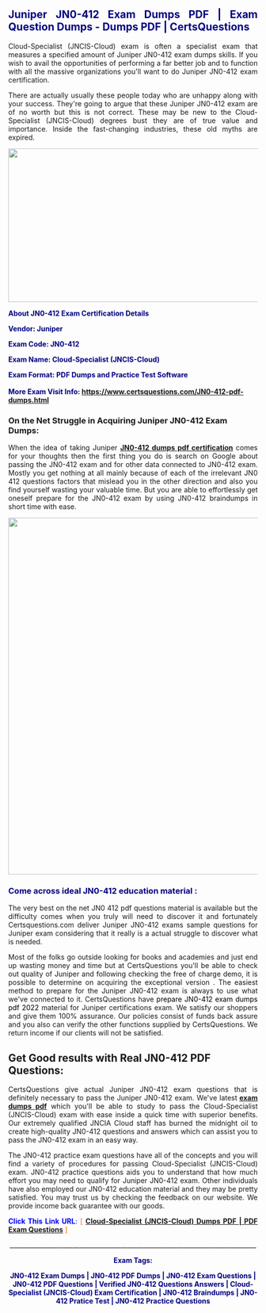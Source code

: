<h2 style="text-align: justify;"><span style="color: #000080;">Juniper JN0-412 Exam Dumps PDF | Exam Question Dumps - Dumps PDF | CertsQuestions</span></h2>
<p style="text-align: justify;">Cloud-Specialist (JNCIS-Cloud) exam is often a specialist exam that measures a specified amount of Juniper  JN0-412 exam dumps skills. If you wish to avail the opportunities of performing a far better job and to function with all the massive organizations you'll want to do Juniper JN0-412 exam certification.</p>
<p style="text-align: justify;">There are actually usually these people today who are unhappy along with your success. They're going to argue that these Juniper  JN0-412 exam are of no worth but this is not correct. These may be new to the Cloud-Specialist (JNCIS-Cloud) degrees bust they are of true value and importance. Inside the fast-changing industries, these old myths are expired.</p>
<p><img style="display: block; margin-left: auto; margin-right: auto;" src="https://i.imgur.com/eaP4ae9.png" width="840" height="310" /></p>
<p><span style="color: #000080;"><strong>About JN0-412 Exam Certification Details</strong></span></p>
<p><span style="color: #000080;"><strong>Vendor: Juniper<br /></strong></span></p>
<p><span style="color: #000080;"><strong>Exam Code: JN0-412</strong></span></p>
<p><span style="color: #000080;"><strong>Exam Name: Cloud-Specialist (JNCIS-Cloud)</strong></span></p>
<p><span style="color: #000080;"><strong>Exam Format: PDF Dumps and Practice Test Software<br /><br />More Exam Visit Info: <span style="color: #ff6600;"><a href="https://www.certsquestions.com/JN0-412-pdf-dumps.html">https://www.certsquestions.com/JN0-412-pdf-dumps.html</a></span></strong></span></p>
<h3>On the Net Struggle in Acquiring Juniper JN0-412 Exam Dumps:</h3>
<p style="text-align: justify;">When the idea of taking Juniper <a href="https://www.certsquestions.com/JN0-412-pdf-dumps.html"><strong> JN0-412 dumps pdf certification</strong></a> comes for your thoughts then the first thing you do is search on Google about passing the JN0-412 exam and for other data connected to JN0-412 exam. Mostly you get nothing at all mainly because of each of the irrelevant JN0 412 questions factors that mislead you in the other direction and also you find yourself wasting your valuable time. But you are able to effortlessly get oneself prepare for the JN0-412 exam by using JN0-412 braindumps in short time with ease.</p>
<p><a href="https://www.certsquestions.com/JN0-412-pdf-dumps.html"><img style="display: block; margin-left: auto; margin-right: auto;" src="https://i.imgur.com/pxhoKQ2.png" width="720" /></a></p>
<h3><span style="color: #000080;">Come across ideal  JN0-412 education material :</span></h3>
<p style="text-align: justify;">The very best on the net JN0 412 pdf questions material is available but the difficulty comes when you truly will need to discover it and fortunately Certsquestions.com deliver Juniper JN0-412 exams sample questions for Juniper  exam considering that it really is a actual struggle to discover what is needed.</p>
<p style="text-align: justify;">Most of the folks go outside looking for books and academies and just end up wasting money and time but at CertsQuestions you'll be able to check out quality of Juniper  and following checking the free of charge demo, it is possible to determine on acquiring the exceptional version . The easiest method to prepare for the Juniper JN0-412 exam is always to use what we've connected to it. CertsQuestions have <span style="color: #000000;">prepare JN0-412 exam dumps pdf 2022</span> material for Juniper certifications exam. We satisfy our shoppers and give them 100% assurance. Our policies consist of funds back assure and you also can verify the other functions supplied by CertsQuestions. We return income if our clients will not be satisfied.</p>
<h2>Get Good results with Real JN0-412 PDF Questions:</h2>
<p style="text-align: justify;">CertsQuestions give actual Juniper JN0-412 exam questions that is definitely necessary to pass the Juniper  JN0-412 exam. We've latest<strong>&nbsp;<a href="https://www.certsquestions.com/">exam dumps pdf</a></strong>&nbsp;which you'll be able to study to pass the Cloud-Specialist (JNCIS-Cloud) exam with ease inside a quick time with superior benefits. Our extremely qualified JNCIA Cloud staff has burned the midnight oil to create high-quality JN0-412 questions and answers which can assist you to pass the JN0-412 exam in an easy way.</p>
<p style="text-align: justify;">The JN0-412 practice exam questions have all of the concepts and you will find a variety of procedures for passing Cloud-Specialist (JNCIS-Cloud) exam. JN0-412 practice questions aids you to understand that how much effort you may need to qualify for Juniper  JN0-412 exam. Other individuals have also employed our JN0-412 education material and they may be pretty satisfied. You may trust us by checking the feedback on our website. We provide income back guarantee with our goods.</p>
<p style="text-align: justify;"><span style="color: #0000ff;"><strong>Click This Link URL</strong>:</span> <span style="color: #ff6600;">[ <strong><a href="https://www.certsquestions.com/jncia-cloud-certification.html">Cloud-Specialist (JNCIS-Cloud) Dumps PDF | PDF Exam Questions</a></strong> ]</span></p>
<p style="text-align: center;">______________________________________________________________________________</p>
<p style="text-align: center;"><span style="color: #000080;"><strong>Exam Tags:</strong></span></p>
<p style="text-align: center;"><span style="color: #000080;"><strong>JN0-412 Exam Dumps | JN0-412 PDF Dumps | JN0-412 Exam Questions | JN0-412 PDF Questions | Verified JN0-412 Questions Answers | Cloud-Specialist (JNCIS-Cloud) Exam Certification | JN0-412 Braindumps | JN0-412 Pratice Test | JN0-412 Practice Questions</strong></span></p>
